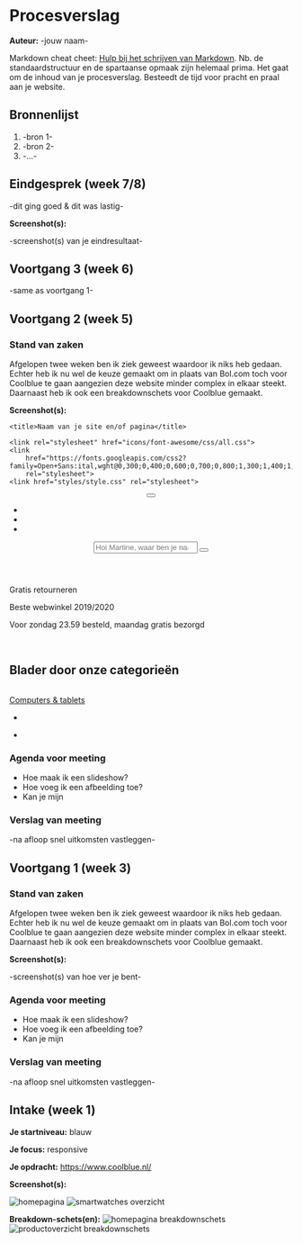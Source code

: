# Procesverslag
**Auteur:** -jouw naam-

Markdown cheat cheet: [Hulp bij het schrijven van Markdown](https://github.com/adam-p/markdown-here/wiki/Markdown-Cheatsheet). Nb. de standaardstructuur en de spartaanse opmaak zijn helemaal prima. Het gaat om de inhoud van je procesverslag. Besteedt de tijd voor pracht en praal aan je website.



## Bronnenlijst
1. -bron 1-
2. -bron 2-
3. -...-



## Eindgesprek (week 7/8)

-dit ging goed & dit was lastig-

**Screenshot(s):**

-screenshot(s) van je eindresultaat-



## Voortgang 3 (week 6)

-same as voortgang 1-



## Voortgang 2 (week 5)

### Stand van zaken

Afgelopen twee weken ben ik ziek geweest waardoor ik niks heb gedaan. Echter heb ik nu wel de keuze gemaakt om in plaats van Bol.com toch voor Coolblue te gaan aangezien deze website minder complex in elkaar steekt. Daarnaast heb ik ook een breakdownschets voor Coolblue gemaakt.

**Screenshot(s):**

<!doctype html>
<html lang="nl">

<head>
	<meta charset="UTF-8">
	<meta name="author" content="jouw naam">
	<meta name="viewport" content="width=device-width, initial-scale=1">

	<title>Naam van je site en/of pagina</title>

	<link rel="stylesheet" href="icons/font-awesome/css/all.css">
	<link
		href="https://fonts.googleapis.com/css2?family=Open+Sans:ital,wght@0,300;0,400;0,600;0,700;0,800;1,300;1,400;1,600;1,700;1,800&display=swap"
		rel="stylesheet">
	<link href="styles/style.css" rel="stylesheet">
</head>

<body>
	<header>
		<section>
			<button><i class="fas fa-bars"></i></button>
			<nav>
				<img src="images/logo.png" alt="">
				<ul>
					<li><a href=""><i class="far fa-user"></i></a></li>
					<li><a href=""><i class="far fa-heart"></i></a></li>
					<li><a href=""><i class="fas fa-shopping-cart"></i></a></li>
				</ul>
			</nav>
		</section>
		<section id="zoeken">
			<input type="search" placeholder="Hoi Martine, waar ben je naar op zoek?">
			<button>
				<i class="fas fa-search"></i></button>
		</section>
	</header>
	<main>
		<section id="ticker">
			<p><i class="fas fa-check"> </i><span>Gratis</span> retourneren</p>
			<p><i class="fas fa-check"></i> <span>Beste</span> webwinkel 2019/2020</p>
			<p><i class="fas fa-check"></i> Voor <span>zondag 23.59</span> besteld, maandag <span>gratis</span> bezorgd
			</p>
		</section>
		<section id="hero"></section>
		<section id="reclame1">
			<img src="images/zonnepanelen.jpg" alt="">
			<img src="images/virtueel-alle-tvs.jpg" alt="">
		</section>
		<section id="categorieen">
			<h1>Blader door onze categorieën</h1>
			<div class="scroller">
				<div>
					<section class="categorie">
						<a href="">
							<img src="images/computers-tablets.png" alt="">
							<p>Computers & tablets</p>
						</a>
					</section>
				</div>
			</div>
		</section>
		<section class="vinkregel">
			<p></p>
		</section>
		<section id="eerder-bekeken"></section>
		<section class="vinkregel">
			<p></p>
		</section>
		<section id="reclame2"></section>
		<section class="vinkregel">
			<p></p>
		</section>
		<section id="aandachtstrekkers"></section>
	</main>
	<footer>
		<nav>
			<ul>
				<li></li>
			</ul>
		</nav>
		<section id="vraag"></section>
		<section id="betaalmogelijkheden">
			<div></div>
			<div></div>
		</section>
		<section id="voorwaarden">
			<nav>
				<ul>
					<li></li>
				</ul>
			</nav>
			<div></div>
			<div></div>
		</section>
	</footer>
	<script src="scripts/script.js"></script>
</body>

### Agenda voor meeting

- Hoe maak ik een slideshow?
- Hoe voeg ik een afbeelding toe?
- Kan je mijn 

### Verslag van meeting

-na afloop snel uitkomsten vastleggen-



## Voortgang 1 (week 3)

### Stand van zaken

Afgelopen twee weken ben ik ziek geweest waardoor ik niks heb gedaan. Echter heb ik nu wel de keuze gemaakt om in plaats van Bol.com toch voor Coolblue te gaan aangezien deze website minder complex in elkaar steekt. Daarnaast heb ik ook een breakdownschets voor Coolblue gemaakt.

**Screenshot(s):**

-screenshot(s) van hoe ver je bent-

### Agenda voor meeting

- Hoe maak ik een slideshow?
- Hoe voeg ik een afbeelding toe?
- Kan je mijn 

### Verslag van meeting

-na afloop snel uitkomsten vastleggen-



## Intake (week 1)

**Je startniveau:** blauw

**Je focus:** responsive

**Je opdracht:** https://www.coolblue.nl/

**Screenshot(s):**

![homepagina](images/home.png)
![smartwatches overzicht](images/smartwatches.png)

**Breakdown-schets(en):**
![homepagina breakdownschets](images/homepagina-breakdownschets.png)
![productoverzicht breakdownschets](images/productoverzicht-breakdownschets.png)
